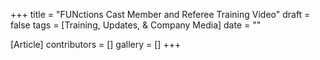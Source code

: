 +++
title = "FUNctions Cast Member and Referee Training Video"
draft = false
tags = [Training, Updates, & Company Media]
date = ""

[Article]
contributors = []
gallery = []
+++
